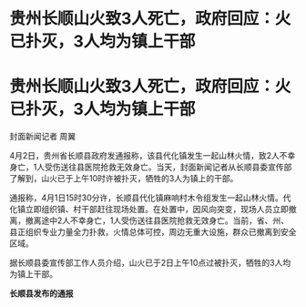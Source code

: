 # 贵州长顺山火致3人死亡，政府回应：火已扑灭，3人均为镇上干部

# 贵州长顺山火致3人死亡，政府回应：火已扑灭，3人均为镇上干部

封面新闻记者 周翼

4月2日，贵州省长顺县政府发通报称，该县代化镇发生一起山林火情，致2人不幸身亡，1人受伤送往县医院抢救无效身亡。当天，封面新闻记者从长顺县委宣传部了解到，山火已于上午10时许被扑灭，牺牲的3人为镇上的干部。

通报称，4月1日15时30分许，长顺县代化镇麻响村木令组发生一起山林火情。代化镇立即组织镇、村干部赶往现场处置。在处置中，因风向突变，现场人员立即撤离，撤离途中2人不幸身亡，1人受伤送往县医院抢救无效身亡。当前，省、州、县正组织专业力量全力扑救，火情总体可控，周边无重大设施，群众已撤离到安全区域。

据长顺县委宣传部工作人员介绍，山火已于2日上午10点过被扑灭，牺牲的3人均为镇上干部。

**长顺县发布的通报**

